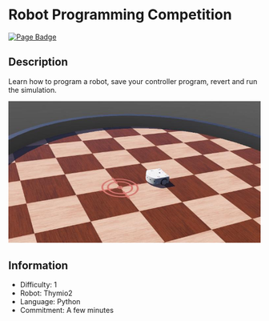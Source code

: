 # Robot Programming Competition

[![Page Badge](https://badgen.net/badge/icon/Benchmark?label=Page)](https://cyberbotics.github.io/benchmark-page?url=https://github.com/cyberbotics/robot-programming-benchmark/blob/main/worlds/robot_programming.wbt)

## Description
Learn how to program a robot, save your controller program, revert and run the simulation.

<p align="center">
  <img src="./preview/thumbnail.jpg">
</p>

## Information
- Difficulty: 1
- Robot: Thymio2
- Language: Python
- Commitment: A few minutes
